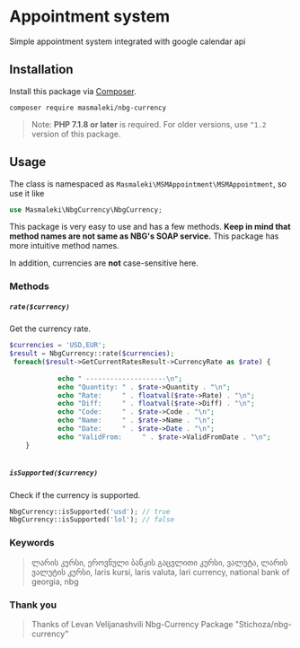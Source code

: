 # Appointment system
Simple appointment system integrated with google calendar api
## Installation

Install this package via [Composer](https://getcomposer.org/).

```
composer require masmaleki/nbg-currency
```

> Note: **PHP 7.1.8 or later** is required. For older versions, use `^1.2` version of this package.

## Usage

The class is namespaced as `Masmaleki\MSMAppointment\MSMAppointment`, so use it like

```php
use Masmaleki\NbgCurrency\NbgCurrency;
```

This package is very easy to use and has a few methods. **Keep in mind that method names are not same as NBG's SOAP service.** This package has more intuitive method names.

In addition, currencies are **not** case-sensitive here.

### Methods

##### `rate($currency)`

Get the currency rate.

```php
$currencies = 'USD,EUR';
$result = NbgCurrency::rate($currencies);
 foreach($result->GetCurrentRatesResult->CurrencyRate as $rate) {
    
            echo " --------------------\n";
            echo "Quantity: " . $rate->Quantity . "\n";
            echo "Rate:     " . floatval($rate->Rate) . "\n";
            echo "Diff:     " . floatval($rate->Diff) . "\n";
            echo "Code:     " . $rate->Code . "\n";
            echo "Name:     " . $rate->Name . "\n";
            echo "Date:     " . $rate->Date . "\n";
            echo "ValidFrom:     " . $rate->ValidFromDate . "\n"; 
    }
  
```


##### `isSupported($currency)`

Check if the currency is supported.

```php
NbgCurrency::isSupported('usd'); // true
NbgCurrency::isSupported('lol'); // false
```




### Keywords

> ლარის კურსი, ეროვნული ბანკის გაცვლითი კურსი, ვალუტა, ლარის ვალუტის კურსი, laris kursi, laris valuta, lari currency, national bank of georgia, nbg
### Thank you 
>Thanks of Levan Velijanashvili Nbg-Currency Package "Stichoza/nbg-currency"